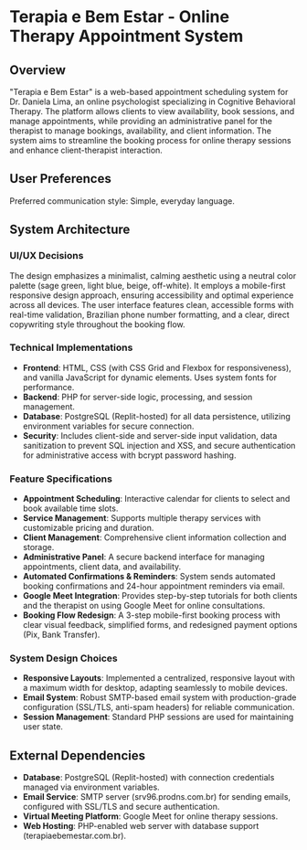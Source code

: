 # Terapia e Bem Estar - Online Therapy Appointment System

## Overview
"Terapia e Bem Estar" is a web-based appointment scheduling system for Dr. Daniela Lima, an online psychologist specializing in Cognitive Behavioral Therapy. The platform allows clients to view availability, book sessions, and manage appointments, while providing an administrative panel for the therapist to manage bookings, availability, and client information. The system aims to streamline the booking process for online therapy sessions and enhance client-therapist interaction.

## User Preferences
Preferred communication style: Simple, everyday language.

## System Architecture

### UI/UX Decisions
The design emphasizes a minimalist, calming aesthetic using a neutral color palette (sage green, light blue, beige, off-white). It employs a mobile-first responsive design approach, ensuring accessibility and optimal experience across all devices. The user interface features clean, accessible forms with real-time validation, Brazilian phone number formatting, and a clear, direct copywriting style throughout the booking flow.

### Technical Implementations
- **Frontend**: HTML, CSS (with CSS Grid and Flexbox for responsiveness), and vanilla JavaScript for dynamic elements. Uses system fonts for performance.
- **Backend**: PHP for server-side logic, processing, and session management.
- **Database**: PostgreSQL (Replit-hosted) for all data persistence, utilizing environment variables for secure connection.
- **Security**: Includes client-side and server-side input validation, data sanitization to prevent SQL injection and XSS, and secure authentication for administrative access with bcrypt password hashing.

### Feature Specifications
- **Appointment Scheduling**: Interactive calendar for clients to select and book available time slots.
- **Service Management**: Supports multiple therapy services with customizable pricing and duration.
- **Client Management**: Comprehensive client information collection and storage.
- **Administrative Panel**: A secure backend interface for managing appointments, client data, and availability.
- **Automated Confirmations & Reminders**: System sends automated booking confirmations and 24-hour appointment reminders via email.
- **Google Meet Integration**: Provides step-by-step tutorials for both clients and the therapist on using Google Meet for online consultations.
- **Booking Flow Redesign**: A 3-step mobile-first booking process with clear visual feedback, simplified forms, and redesigned payment options (Pix, Bank Transfer).

### System Design Choices
- **Responsive Layouts**: Implemented a centralized, responsive layout with a maximum width for desktop, adapting seamlessly to mobile devices.
- **Email System**: Robust SMTP-based email system with production-grade configuration (SSL/TLS, anti-spam headers) for reliable communication.
- **Session Management**: Standard PHP sessions are used for maintaining user state.

## External Dependencies

- **Database**: PostgreSQL (Replit-hosted) with connection credentials managed via environment variables.
- **Email Service**: SMTP server (srv96.prodns.com.br) for sending emails, configured with SSL/TLS and secure authentication.
- **Virtual Meeting Platform**: Google Meet for online therapy sessions.
- **Web Hosting**: PHP-enabled web server with database support (terapiaebemestar.com.br).